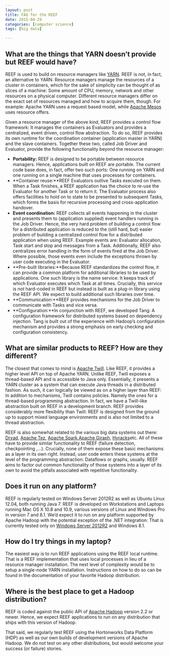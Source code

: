 ```yaml
---
layout: post
title: FAQ for the REEF 
date: 2015-04-29
categories: [computer science]
tags: [big data]

---
```



## What are the things that YARN doesn’t provide but REEF would have?

REEF is used to build on resource managers like
[YARN](http://hadoop.apache.org/docs/current/hadoop-yarn/hadoop-yarn-site/YARN.html).
REEF is not, in fact, an alternative to YARN. Resource managers manage
the resources of a cluster in containers, which for the sake of
simplicity can be thought of as slices of a machine: Some amount of CPU,
memory, network and other resources on a physical computer. Different
resource managers differ on the exact set of resources managed and how
to acquire them, though. For example: Apache YARN uses a request based
model, while [Apache Mesos](http://mesos.apache.org/) uses resource
offers.

Given a resource manager of the above kind, REEF provides a control flow
framework: It manages the containers as Evaluators and provides a
centralized, event driven, control flow abstraction. To do so, REEF
provides its own runtime for the coordination container (application
master in YARN) and the slave containers. Together these two, called Job
Driver and Evaluator, provide the following functionality beyond the
resource manager:

-   **Portability:** REEF is designed to be portable between resource
    managers. Hence, applications built on REEF are portable. The
    current code base does, in fact, offer two such ports: One running
    on YARN and one running on a single machine that uses processes for
    containers.
-   **Container reuse:**REEF Evaluators outlive Tasks executed on them.
    When a Task finishes, a REEF application has the choice to re-use
    the Evaluator for another Task or to return it. The Evaluator
    process also offers facilities to hold on to state to be presented
    to subsequent Tasks, which forms the basis for recursive processing
    and cross-application handover.
-   **Event coordination:** REEF collects all events happening in the
    cluster and presents them to (application supplied) event handlers
    running in the Job Driver. Hence, the very hard problem of building
    a control flow for a distributed application is reduced to the
    (still hard, but) easier problem of building a centralized control
    flow for a distributed application when using REEF. Example events
    are: Evaluator allocation, Task start and stop and messages from a
    Task. Additionally, REEF also centralizes error handling in the form
    of events fired at the Job Driver. Where possible, those events even
    include the exceptions thrown by user code executing in the
    Evaluator.
-   **Pre-built libraries:**Because REEF standardizes the control flow,
    it can provide a common platform for additional libraries to be used
    by applications. One such library is the name service: It keeps
    track of which Evaluator executes which Task at all times.
    Crucially, this service is *not* hard-coded in REEF but instead is
    built as a plug-in library using the REEF API. We expect to build
    additional such libraries over time.
-   **Communication:**REEF provides mechanisms for the Job Driver to
    communicate with Tasks and vice versa.
-   **Configuration:**In conjunction with REEF, we developed Tang: A
    configuration framework for distributed systems based on dependency
    injection. Tang is built out of the experience with Hadoop’s
    configuration mechanism and provides a strong emphasis on early
    checking and configuration consistency.

## What are similar products to REEF? How are they different?

The closest that comes to mind is [Apache
Twill](http://twill.incubator.apache.org/). Like REEF, it provides a
higher level API on top of Apache YARN. Unlike REEF, Twill exposes a
thread-based API and is accessible to Java only. Essentially, it
presents a YARN cluster as a system that can execute Java threads in a
distributed fashion. As such, it can logically be viewed as on a higher
layer than REEF: In addition to mechanisms, Twill contains policies.
Namely the ones for a thread-based programming abstraction. In fact, we
have a Twill-like abstraction built on REEF in a development branch.
REEF provides considerably more flexibility than Twill: REEF is designed
from the ground up to support mixed language environments and is also
not limited to a thread abstraction.

REEF is also somewhat related to the various big data systems out there:
[Dryad](http://research.microsoft.com/en-us/projects/Dryad/), [Apache
Tez](http://tez.incubator.apache.org/ "Tez"), [Apache
Spark](http://spark.incubator.apache.org/),[Apache
Giraph](http://giraph.apache.org/), [Hyracks](http://hyracks.org/)etc.
All of these have to provide similar functionality to REEF (failure
detection, checkpointing ,…). Crucially, none of them expose these basic
mechanisms as a layer in its own right. Instead, user code enters these
systems at the level of the programming abstraction: Dataflows or
graphs, usually. REEF aims to factor out common functionality of those
systems into a layer of its own to avoid the pitfalls associated with
repetitive functionality.

## Does it run on any platform?

REEF is regularly tested on Windows Server 2012R2 as well as Ubuntu
Linux 12.04, both running Java 7. REEF is developed on Workstations and
Laptops running Mac OS X 10.8 and 10.9, various versions of Linux and
Windows Pro in version 7 and 8.1. We’d expect it to run on any platform
supported by Apache Hadoop with the potential exception of the .NET
integration: That is currently tested only on [Windows Server
2012R2](http://www.microsoft.com/en-us/server-cloud/products/windows-server-2012-r2/default.aspx "Windows Server")
and Windows 8.1.

## How do I try things in my laptop?

The easiest way is to run REEF applications using the REEF local
runtime. That is a REEF implementation that uses local processes in lieu
of a resource manager installation. The next level of complexity would
be to setup a single-node YARN installation. Instructions on how to do
so can be found in the documentation of your favorite Hadoop
distribution.

## Where is the best place to get a Hadoop distribution?

REEF is coded against the public API of [Apache
Hadoop](http://hadoop.apache.org/ "Apache Hadoop") version 2.2 or newer.
Hence, we expect REEF applications to run on any distribution that ships
with this version of Hadoop.

That said, we regularly test REEF using the Hortonworks Data Platform
(HDP) as well as our own builds of development versions of Apache
Hadoop. We do not test on any other distributions, but would welcome
your success (or failure) stories.
